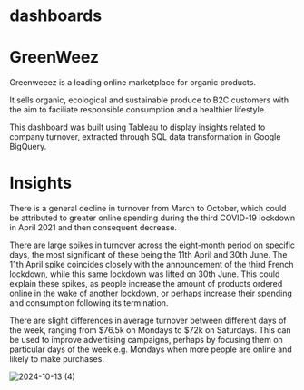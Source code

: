 # dashboards

# GreenWeez
Greenweeez is a leading online marketplace for organic products.

It sells organic, ecological and sustainable produce to B2C customers with the aim to faciliate responsible consumption and a healthier lifestyle.

This dashboard was built using Tableau to display insights related to company turnover, extracted through SQL data transformation in Google BigQuery.

# Insights
There is a general decline in turnover from March to October, which could be attributed to greater online spending during the third COVID-19 lockdown in April 2021 and then consequent decrease.

There are large spikes in turnover across the eight-month period on specific days, the most significant of these being the 11th April and 30th June. The 11th April spike coincides closely with the announcement of the third French lockdown, while this same lockdown was lifted on 30th June. This could explain these spikes, as people increase the amount of products ordered online in the wake of another lockdown, or perhaps increase their spending and consumption following its termination.

There are slight differences in average turnover between different days of the week, ranging from $76.5k on Mondays to $72k on Saturdays. This can be used to improve advertising campaigns, perhaps by focusing them on particular days of the week e.g. Mondays when more people are online and likely to make purchases.


![2024-10-13 (4)](https://github.com/user-attachments/assets/7c72af6e-6f43-4aa9-bdbc-1a2786561bd3)


